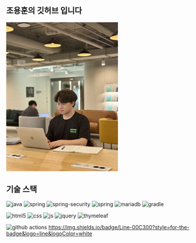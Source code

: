 ## 조용훈의 깃허브 입니다
<img src="깃허브사진.jpg" width="300" height="400"/>

## 기술 스택

![java](https://img.shields.io/badge/Java-ED8B00?style=for-the-badge&logo=openjdk&logoColor=white)
![spring](https://img.shields.io/badge/Spring_Boot-6DB33F?style=for-the-badge&logo=spring&logoColor=white)
![spring-security](https://img.shields.io/badge/Spring_Security-6DB33F?style=for-the-badge&logo=Spring-Security&logoColor=white)
![spring](https://img.shields.io/badge/Spring_Data_JPA-6DB33F?style=for-the-badge&logo=spring&logoColor=white)
![mariadb](https://img.shields.io/badge/MariaDB-003545?style=for-the-badge&logo=mariadb&logoColor=white)
![gradle](https://img.shields.io/badge/Gradle-02303A.svg?style=for-the-badge&logo=Gradle&logoColor=white)

![html5](https://img.shields.io/badge/HTML5-E34F26?style=for-the-badge&logo=html5&logoColor=white)
![css](https://img.shields.io/badge/CSS-239120?&style=for-the-badge&logo=css3&logoColor=white)
![js](https://img.shields.io/badge/JavaScript-F7DF1E?style=for-the-badge&logo=JavaScript&logoColor=white)
![jquery](https://img.shields.io/badge/jQuery-0769AD?style=for-the-badge&logo=jquery&logoColor=white)
![thymeleaf](https://img.shields.io/badge/thymeleaf-239120?&style=for-the-badge&logo=thymeleaf&logoColor=#005F0F)

![github actions](https://img.shields.io/badge/GitHub_Actions-2088FF?style=for-the-badge&logo=github-actions&logoColor=white)
https://img.shields.io/badge/Line-00C300?style=for-the-badge&logo=line&logoColor=white



<!--
Here are some ideas to get you started:

- 🔭 I’m currently working on ...
- 🌱 I’m currently learning ...
- 👯 I’m looking to collaborate on ...
- 🤔 I’m looking for help with ...
- 💬 Ask me about ...
- 📫 How to reach me: ...
- 😄 Pronouns: ...
- ⚡ Fun fact: ...
-->
